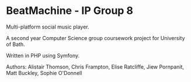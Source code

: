 BeatMachine - IP Group 8
===========

Multi-platform social music player.

A second year Computer Science group coursework project for University of Bath.

Written in PHP using Symfony.

Authors:
Alistair Thomson, Chris Frampton, Elise Ratcliffe, Jiew Pornpanit, Matt Buckley, Sophie O'Donnell
